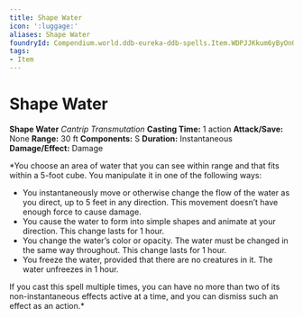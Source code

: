 ```yaml
---
title: Shape Water
icon: ':luggage:'
aliases: Shape Water
foundryId: Compendium.world.ddb-eureka-ddb-spells.Item.WDPJJKkum6yByOnQ
tags:
- Item
---
```


# Shape Water

**Shape Water**
_Cantrip Transmutation_
**Casting Time:** 1 action
**Attack/Save:** None
**Range:** 30 ft
**Components:** S
**Duration:** Instantaneous
**Damage/Effect:** Damage

*You choose an area of water that you can see within range and that fits within a 5-foot cube. You manipulate it in one of the following ways:
* You instantaneously move or otherwise change the flow of the water as you direct, up to 5 feet in any direction. This movement doesn’t have enough force to cause damage.
* You cause the water to form into simple shapes and animate at your direction. This change lasts for 1 hour.
* You change the water’s color or opacity. The water must be changed in the same way throughout. This change lasts for 1 hour.
* You freeze the water, provided that there are no creatures in it. The water unfreezes in 1 hour.

If you cast this spell multiple times, you can have no more than two of its non-instantaneous effects active at a time, and you can dismiss such an effect as an action.*